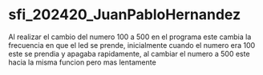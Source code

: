 # sfi_202420_JuanPabloHernandez

Al realizar el cambio del numero 100 a 500 en el programa este cambia la frecuencia en que el led se prende, inicialmente cuando el numero era 100 este se prendia y apagaba rapidamente, al cambiar el numero a 500 este hacia la misma funcion pero mas lentamente